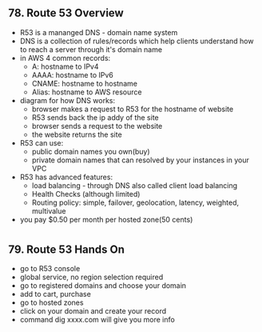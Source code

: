 ## 78. Route 53 Overview

- R53 is a mananged DNS - domain name system
- DNS is a collection of rules/records which help clients understand how to reach a server through it's domain name
- in AWS 4 common records:
  - A: hostname to IPv4
  - AAAA: hostname to IPv6
  - CNAME: hostname to hostname
  - Alias: hostname to AWS resource
- diagram for how DNS works:
  - browser makes a request to R53 for the hostname of website
  - R53 sends back the ip addy of the site
  - browser sends a request to the website
  - the website returns the site
- R53 can use:
  - public domain names you own(buy)
  - private domain names that can resolved by your instances in your VPC
- R53 has advanced features:
  - load balancing - through DNS also called client load balancing
  - Health Checks (although limited)
  - Routing policy: simple, failover, geolocation, latency, weighted, multivalue
- you pay $0.50 per month per hosted zone(50 cents)

#

## 79. Route 53 Hands On

- go to R53 console
- global service, no region selection required
- go to registered domains and choose your domain
- add to cart, purchase
- go to hosted zones
- click on your domain and create your record
- command dig xxxx.com will give you more info

#

